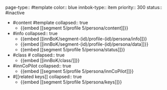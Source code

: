 page-type:: #template
color:: blue
innbok-type:: item
priority:: 300
status:: #inactive

- #content #template
  collapsed:: true
	- {{embed [[segment 5/profile 5/persona/content]]}}
- #info
  collapsed:: true
	- {{embed [[innBoK/segment-(id)/profile-(id)/persona/info]]}}
	- {{embed [[innBoK/segment-(id)/profile-(id)/persona/data]]}}
	- {{embed [[segment 5/profile 5/persona/status]]}}
- #class #
  collapsed:: true
	- {{embed [[innBoK/class/]]}}
- #innCoPilot
  collapsed:: true
	- {{embed [[segment 5/profile 5/persona/innCoPilot]]}}
- #[[related keys]]
  collapsed:: true
	- {{embed [[segment 5/profile 5/persona/keys]]}}







